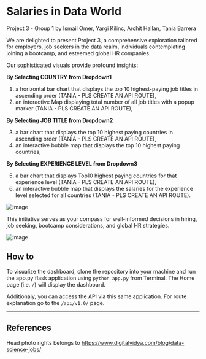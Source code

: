 # Salaries in Data World

Project 3 - Group 1 by Ismail Omer, Yargi Kilinc, Archit Hallan, Tania Barrera

We are delighted to present Project 3, a comprehensive exploration tailored for employers, job seekers in the data realm, individuals contemplating joining a bootcamp, and esteemed global HR companies.

Our sophisticated visuals provide profound insights:

**By Selecting COUNTRY from Dropdown1**

1.	a horizontal bar chart that displays the top 10 highest-paying job titles in ascending order (TANIA - PLS CREATE AN API ROUTE),
2.	an interactive Map displaying total number of all job titles with a popup marker (TANIA - PLS CREATE AN API ROUTE),

**By Selecting JOB TITLE from Dropdown2**

3.	a bar chart that displays the top 10 highest paying countries in ascending order (TANIA - PLS CREATE AN API ROUTE),
4.	an interactive bubble map that displays the top 10 highest paying countries,

**By Selecting EXPERIENCE LEVEL from Dropdown3**

5.	a bar chart that displays Top10 highest paying countries for that experience level (TANIA - PLS CREATE AN API ROUTE),
6.	an interactive bubble map that displays the salaries for the experience level selected for all countries (TANIA - PLS CREATE AN API ROUTE).

![image](https://github.com/ismailo1/project3/assets/142269763/c0015b2a-1c6d-4eb8-948e-b20085f859a7)


This initiative serves as your compass for well-informed decisions in hiring, job seeking, bootcamp considerations, and global HR strategies.

![image](https://github.com/ismailo1/project3/assets/142269763/f32a5946-e8c9-4451-aab3-e94490ec2b0d)


## How to

To visualize the dashboard, clone the repository into your machine and run the app.py flask application using `python app.py` from Terminal. The Home page (i.e. `/`) will display the dashboard.

Additionaly, you can access the API via this same application. For route explanation go to the `/api/v1.0/` page.


---

## References

Head photo rights belongs to https://www.digitalvidya.com/blog/data-science-jobs/
